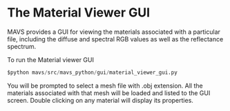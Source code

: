 # The Material Viewer GUI
MAVS provides a GUI for viewing the materials associated with a particular file, including the diffuse and spectral RGB values as well as the reflectance spectrum.

To run the Material viewer GUI
``` python
$python mavs/src/mavs_python/gui/material_viewer_gui.py
```

You will be prompted to select a mesh file with .obj extension. All the materials associated with that mesh will be loaded and listed to the GUI screen. Double clicking on any material will display its properties.